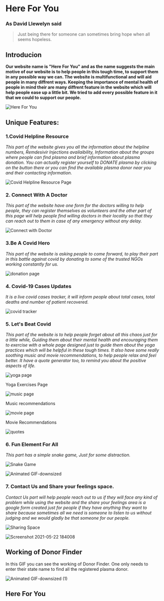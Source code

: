 # Here For You

### As David Llewelyn said
>Just being there for someone can sometimes bring hope when
>all seems hopeless.

## Introducion
**Our website name is "Here For You" and as the name suggests the main motive of our website is to help people in this
tough time, to support them in any possible way we can. The website is multifunctional and will aid people in many diffrent ways.
Keeping the importance of mental health of people in mind their are many diffrent feature in the website which will help people 
ease up a little bit. We tried to add every possible feature in it that we could to support our people.** 


![Here For You](https://user-images.githubusercontent.com/81457490/119225227-1cb67800-bb20-11eb-8699-e67a6e9c5a24.png "Front Page")

## Unique Features:
### 1.Covid Helpline Resource
_This part of the website gives you all the information about the helpline numbers, Remdesivir Injections availaibility, Information
about the groups where people can find plasma and brief information about plasma donation. You can actually register yourself to DONATE plasma by clicking on the 
button there or you can find the available plasma donor near you and their contacting information._

![](https://user-images.githubusercontent.com/81457490/119225221-17f1c400-bb20-11eb-9c9c-7c5ed8ff8aa4.png "Covid Helpline Resource Page")

### 2. Connect With A Doctor
_This part of the website have one form for the doctors willing to help people, they can register themselves as volunteers and the other part of this page will help people
find willing doctors in their locality so that they can reach out to them in case of any emergency without any delay._

![](https://user-images.githubusercontent.com/81457490/119225209-10321f80-bb20-11eb-88b5-d229c60a1e66.png "Connect with Doctor")

### 3.Be A Covid Hero
_This part of the website is asking people to come forward, to play their part in this battle against covid by donating to some of the trusted NGOs
working constantly for us._

![](https://user-images.githubusercontent.com/81457490/119225648-8f285780-bb22-11eb-90ff-80b46150e09e.png "donation page")

### 4. Covid-19 Cases Updates
_It is a live covid cases tracker, it will inform people about total cases, total deaths and number of patient recovered._

![](https://user-images.githubusercontent.com/81457490/119225229-1e803b80-bb20-11eb-84b0-0b6fd6c2f9ca.png "covid tracker")

### 5. Let's Beat Covid
_This part of the website is to help people forget about all this chaos just for a little while, Guiding them about their mental health and
encouraging them to exercise with a whole page designed just to guide them about the yoga practices which will be helpful in these tough times.
It also have some really soothing music and movie recommendations, to help people relax and feel better. It have a quote generator too, to remind you about the
positive aspects of life._

![](https://user-images.githubusercontent.com/81457490/119225228-1d4f0e80-bb20-11eb-888c-a321e5673a49.png "yoga page") 

Yoga Exercises Page

![](https://user-images.githubusercontent.com/81457490/119225225-1b854b00-bb20-11eb-8519-323068489110.png "music page")

Music recommendations

![](https://user-images.githubusercontent.com/81457490/119225224-1922f100-bb20-11eb-844d-411711673a07.png "movie page")

Movie Recommendations

![](https://user-images.githubusercontent.com/81457490/119225219-16c09700-bb20-11eb-87b7-68329029cd09.png "quotes")

### 6. Fun Element For All
_This part has a simple snake game, Just for some distraction._

![](https://user-images.githubusercontent.com/81457490/119225215-145e3d00-bb20-11eb-940c-3dda1892f57a.png "Snake Game")

![Animated GIF-downsized](https://user-images.githubusercontent.com/81457490/119226820-b2ee9c00-bb28-11eb-8441-e2f3cac2dcfb.gif)


### 7. Contact Us and Share your feelings space.
_Contact Us part will help people reach out to us if they will face any kind of problem while using the website and the share your feelings area is a google form
created just for people if they have anything they want to share because sometimes all we need is someone to listen to us without judging and we would gladly
be that someone for our people._

![](https://user-images.githubusercontent.com/81457490/119225212-12947980-bb20-11eb-940c-c97ae5c08a73.png "Sharing Space")

![Screenshot 2021-05-22 184008](https://user-images.githubusercontent.com/81457490/119228104-0f54ba00-bb2f-11eb-8c5d-ba205c722b4b.png)


## Working of Donor Finder
In this GIF you can see the working of Donor Finder. One only needs to enter their state name to find all the registered plasma donor.

![Animated GIF-downsized (1)](https://user-images.githubusercontent.com/81457490/119228111-12e84100-bb2f-11eb-93e7-dcf273af42d9.gif)


## Here For You 



